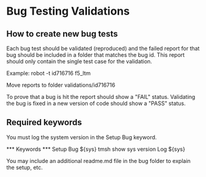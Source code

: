 # Bug Testing Validations

## How to create new bug tests

Each bug test should be validated (reproduced) and the failed report for that bug 
should be included in a folder that matches the bug id.
This report should only contain the single test case for the validation.

Example:
robot -t id716716 f5_ltm

Move reports to folder validations/id716716

To prove that a bug is hit the report should show a "FAIL" status.
Validating the bug is fixed in a new version of code should show a "PASS" status.

## Required keywords

You must log the system version in the Setup Bug keyword.

*** Keywords ***
Setup Bug
    ${sys}              tmsh show sys version
    Log                 ${sys}

You may include an additional readme.md file in the bug folder to explain the setup, etc.
